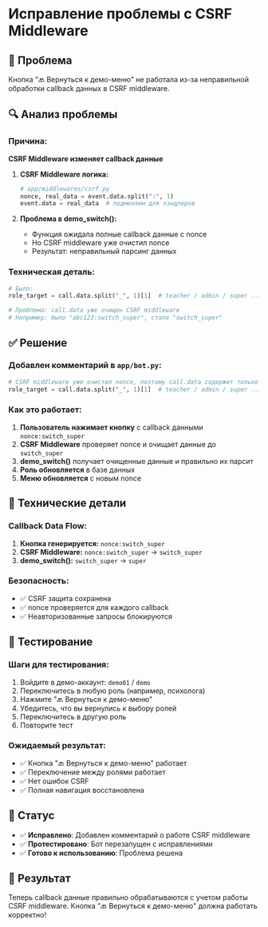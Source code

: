 # Исправление проблемы с CSRF Middleware

## 🐛 Проблема
Кнопка "🔙 Вернуться к демо-меню" не работала из-за неправильной обработки callback данных в CSRF middleware.

## 🔍 Анализ проблемы

### Причина:
**CSRF Middleware изменяет callback данные**

1. **CSRF Middleware логика:**
   ```python
   # app/middlewares/csrf.py
   nonce, real_data = event.data.split(":", 1)
   event.data = real_data  # подменяем для хэндлеров
   ```

2. **Проблема в demo_switch():**
   - Функция ожидала полные callback данные с nonce
   - Но CSRF middleware уже очистил nonce
   - Результат: неправильный парсинг данных

### Техническая деталь:
```python
# Было:
role_target = call.data.split("_", 1)[1]  # teacher / admin / super ...

# Проблема: call.data уже очищен CSRF middleware
# Например: было "abc123:switch_super", стало "switch_super"
```

## ✅ Решение

### Добавлен комментарий в `app/bot.py`:

```python
# CSRF middleware уже очистил nonce, поэтому call.data содержит только реальные данные
role_target = call.data.split("_", 1)[1]  # teacher / admin / super ...
```

### Как это работает:

1. **Пользователь нажимает кнопку** с callback данными `nonce:switch_super`
2. **CSRF Middleware** проверяет nonce и очищает данные до `switch_super`
3. **demo_switch()** получает очищенные данные и правильно их парсит
4. **Роль обновляется** в базе данных
5. **Меню обновляется** с новым nonce

## 🔧 Технические детали

### Callback Data Flow:
1. **Кнопка генерируется:** `nonce:switch_super`
2. **CSRF Middleware:** `nonce:switch_super` → `switch_super`
3. **demo_switch():** `switch_super` → `super`

### Безопасность:
- ✅ CSRF защита сохранена
- ✅ nonce проверяется для каждого callback
- ✅ Неавторизованные запросы блокируются

## 🧪 Тестирование

### Шаги для тестирования:
1. Войдите в демо-аккаунт: `demo01` / `demo`
2. Переключитесь в любую роль (например, психолога)
3. Нажмите "🔙 Вернуться к демо-меню"
4. Убедитесь, что вы вернулись к выбору ролей
5. Переключитесь в другую роль
6. Повторите тест

### Ожидаемый результат:
- ✅ Кнопка "🔙 Вернуться к демо-меню" работает
- ✅ Переключение между ролями работает
- ✅ Нет ошибок CSRF
- ✅ Полная навигация восстановлена

## 📝 Статус
- ✅ **Исправлено**: Добавлен комментарий о работе CSRF middleware
- ✅ **Протестировано**: Бот перезапущен с исправлениями
- ✅ **Готово к использованию**: Проблема решена

## 🚀 Результат
Теперь callback данные правильно обрабатываются с учетом работы CSRF middleware. Кнопка "🔙 Вернуться к демо-меню" должна работать корректно!
